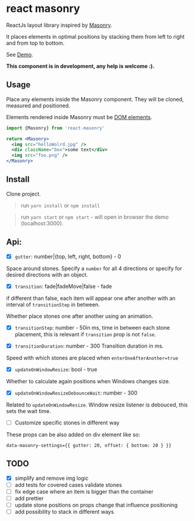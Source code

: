 # react masonry

ReactJs layout library inspired by [Masonry](https://github.com/desandro/masonry).

It places elements in optimal positions by stacking them from left to right and from top to bottom.

See [Demo](https://bogdanpetru.github.io/react-masonry/).


**This component is in development, any help is welcome :).**

## Usage

Place any elements inside the Masonry component. They will be cloned, measured and positioned.

Elements rendered inside Masonry must be [DOM elements](https://facebook.github.io/react/blog/2015/12/18/react-components-elements-and-instances.html#dom-elements).


```jsx
import {Masonry} from 'react-masonry'

return <Masonry>
  <img src="helloWolrd.jpg" />
  <div className="box">some text</div>
  <img src="foo.png" />
</Masonry>
```

## Install

Clone project.

> run `yarn install` or `npm install`

> run `yarn start` or `npm start` - will open in browser the demo (localhost:3000).

## Api:

- [x] `gutter`: number|{top, left, right, bottom} - 0

Space around stones. Specify a `number` for all 4 directions or specify for desired directions with an object.

- [x] `transition`: fade|fadeMove|false - fade

if different than false, each item will appear one after another with an interval of `transitionStep` in between.

Whether place stones one after another using an animation.

- [x] `transitionStep`: number - 50in ms, time in between each stone placement, this is relevant if `transition` prop is not `false`.

- [x] `transitionDuration`: number - 300
 Transition duration in ms.

 Speed with which stones are placed when `enterOneAfterAnother=true`

- [x] `updateOnWindowResize`: bool - true

 Whether to calculate again positions when Windows changes size.

- [x] `updateOnWindowResizeDebounceWait`: number - 300

Related to `updateOnWindowResize`.
Window resize listener is debouced, this sets the wait time.

- [ ] Customize specific stones in different way

 These props can be also added on div element like so:

`data-masonry-settings={{ gutter: 20, offset: { bottom: 20 } }}`


## TODO

- [x] simplify and remove img logic
- [ ] add tests for covered cases validate stones
- [ ] fix edge case where an item is bigger than the container
- [ ] add prettier
- [ ] update stone positions on props change that influence positioning
- [ ] add possibility to stack in different ways
